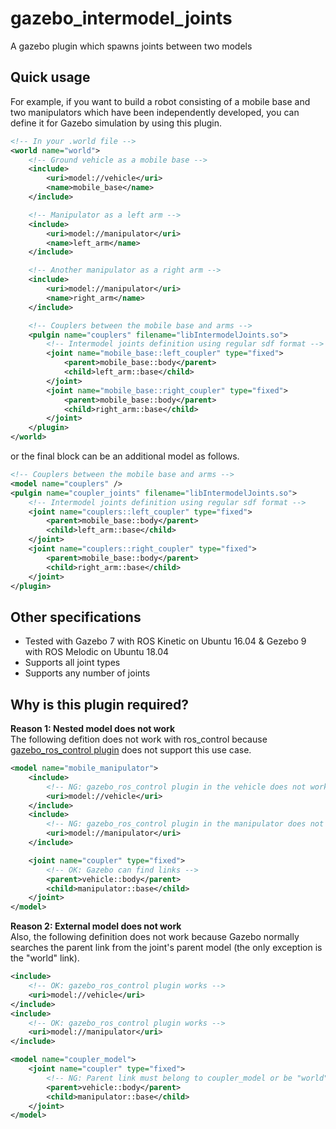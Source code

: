 # gazebo_intermodel_joints
A gazebo plugin which spawns joints between two models

## Quick usage
For example, if you want to build a robot consisting of a mobile base and two manipulators which have been independently developed, you can define it for Gazebo simulation by using this plugin.
```xml
<!-- In your .world file -->
<world name="world">
    <!-- Ground vehicle as a mobile base -->
    <include>
        <uri>model://vehicle</uri>
        <name>mobile_base</name>
    </include>

    <!-- Manipulator as a left arm -->
    <include>
        <uri>model://manipulator</uri>
        <name>left_arm</name>
    </include>

    <!-- Another manipulator as a right arm -->
    <include>
        <uri>model://manipulator</uri>
        <name>right_arm</name>
    </include>

    <!-- Couplers between the mobile base and arms -->
    <pulgin name="couplers" filename="libIntermodelJoints.so">
        <!-- Intermodel joints definition using regular sdf format -->
        <joint name="mobile_base::left_coupler" type="fixed">
            <parent>mobile_base::body</parent>
            <child>left_arm::base</child>
        </joint>
        <joint name="mobile_base::right_coupler" type="fixed">
            <parent>mobile_base::body</parent>
            <child>right_arm::base</child>
        </joint>
    </plugin>
</world>
```
or the final block can be an additional model as follows.
```xml
<!-- Couplers between the mobile base and arms -->
<model name="couplers" />
<pulgin name="coupler_joints" filename="libIntermodelJoints.so">
    <!-- Intermodel joints definition using regular sdf format -->
    <joint name="couplers::left_coupler" type="fixed">
        <parent>mobile_base::body</parent>
        <child>left_arm::base</child>
    </joint>
    <joint name="couplers::right_coupler" type="fixed">
        <parent>mobile_base::body</parent>
        <child>right_arm::base</child>
    </joint>
</plugin>
```

## Other specifications
* Tested with Gazebo 7 with ROS Kinetic on Ubuntu 16.04 & Gezebo 9 with ROS Melodic on Ubuntu 18.04
* Supports all joint types
* Supports any number of joints

## Why is this plugin required?
**Reason 1: Nested model does not work**  
The following defition does not work with ros_control because [gazebo_ros_control plugin](http://wiki.ros.org/gazebo_ros_control) does not support this use case.
```xml
<model name="mobile_manipulator">
    <include>
        <!-- NG: gazebo_ros_control plugin in the vehicle does not work -->
        <uri>model://vehicle</uri>
    </include>
    <include>
        <!-- NG: gazebo_ros_control plugin in the manipulator does not work -->
        <uri>model://manipulator</uri>
    </include>

    <joint name="coupler" type="fixed">
        <!-- OK: Gazebo can find links -->
        <parent>vehicle::body</parent>
        <child>manipulator::base</child>
    </joint>
</model>
```
**Reason 2: External model does not work**  
Also, the following definition does not work because Gazebo normally searches the parent link from the joint's parent model (the only exception is the "world" link).
```xml
<include>
    <!-- OK: gazebo_ros_control plugin works -->
    <uri>model://vehicle</uri>
</include>
<include>
    <!-- OK: gazebo_ros_control plugin works -->
    <uri>model://manipulator</uri>
</include>

<model name="coupler_model">
    <joint name="coupler" type="fixed">
        <!-- NG: Parent link must belong to coupler_model or be "world" -->
        <parent>vehicle::body</parent>
        <child>manipulator::base</child>
    </joint>
</model>
```